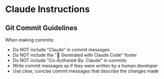 # Claude Instructions

## Git Commit Guidelines

When making commits:
- Do NOT include "Claude" in commit messages
- Do NOT include the "🤖 Generated with Claude Code" footer
- Do NOT include "Co-Authored-By: Claude" in commits
- Write commit messages as if they were written by a human developer
- Use clear, concise commit messages that describe the changes made